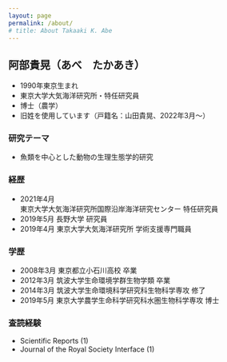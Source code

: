```yaml
---
layout: page
permalink: /about/
# title: About Takaaki K. Abe
---
```


## 阿部貴晃（あべ　たかあき）

- 1990年東京生まれ
- 東京大学大気海洋研究所・特任研究員
- 博士（農学）
- 旧姓を使用しています（戸籍名：山田貴晃、2022年3月〜）


### 研究テーマ

- 魚類を中心とした動物の生理生態学的研究

### 経歴

- 2021年4月  
  東京大学大気海洋研究所国際沿岸海洋研究センター 特任研究員
- 2019年5月 長野大学 研究員
- 2019年4月 東京大学大気海洋研究所 学術支援専門職員

### 学歴

- 2008年3月 東京都立小石川高校 卒業
- 2012年3月 筑波大学生命環境学群生物学類 卒業
- 2014年3月 筑波大学生命環境科学研究科生物科学専攻 修了
- 2019年5月 東京大学農学生命科学研究科水圏生物科学専攻 博士

### 査読経験

- Scientific Reports (1)
- Journal of the Royal Society Interface (1)